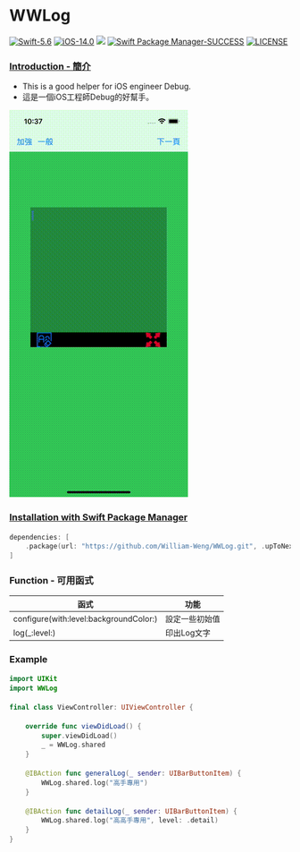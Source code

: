 # WWLog
[![Swift-5.6](https://img.shields.io/badge/Swift-5.6-orange.svg?style=flat)](https://developer.apple.com/swift/) [![iOS-14.0](https://img.shields.io/badge/iOS-14.0-pink.svg?style=flat)](https://developer.apple.com/swift/) ![](https://img.shields.io/github/v/tag/William-Weng/WWLog) [![Swift Package Manager-SUCCESS](https://img.shields.io/badge/Swift_Package_Manager-SUCCESS-blue.svg?style=flat)](https://developer.apple.com/swift/) [![LICENSE](https://img.shields.io/badge/LICENSE-MIT-yellow.svg?style=flat)](https://developer.apple.com/swift/)

### [Introduction - 簡介](https://swiftpackageindex.com/William-Weng)
- This is a good helper for iOS engineer Debug.
- 這是一個iOS工程師Debug的好幫手。

![](Example.gif)

### [Installation with Swift Package Manager](https://medium.com/彼得潘的-swift-ios-app-開發問題解答集/使用-spm-安裝第三方套件-xcode-11-新功能-2c4ffcf85b4b)
```swift
dependencies: [
    .package(url: "https://github.com/William-Weng/WWLog.git", .upToNextMajor(from: "1.0.0"))
]
```

### Function - 可用函式
|函式|功能|
|-|-|
|configure(with:level:backgroundColor:)|設定一些初始值|
|log(_:level:)|印出Log文字|

### Example
```swift
import UIKit
import WWLog

final class ViewController: UIViewController {

    override func viewDidLoad() {
        super.viewDidLoad()
        _ = WWLog.shared
    }
    
    @IBAction func generalLog(_ sender: UIBarButtonItem) {
        WWLog.shared.log("高手專用")
    }
    
    @IBAction func detailLog(_ sender: UIBarButtonItem) {
        WWLog.shared.log("高高手專用", level: .detail)
    }
}
```
